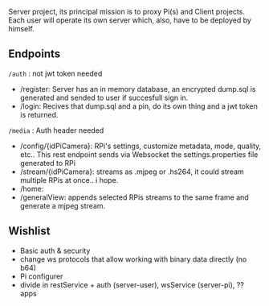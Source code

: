 Server project, its principal mission is to proxy Pi(s) and Client projects. Each user will operate its own server which, also, have to be deployed by himself.

## Endpoints

`/auth` : not jwt token needed
- /register: Server has an in memory database, an encrypted dump.sql is generated and sended to user if succesfull sign in.
- /login: Recives that dump.sql and a pin, do its own thing and a jwt token is returned.

`/media` : Auth header needed
- /config/{idPiCamera}: RPi's settings, customize metadata, mode, quality, etc.. This rest endpoint sends via Websocket the settings.properties file generated to RPi
- /stream/{idPiCamera}: streams as .mjpeg or .hs264, it could stream multiple RPis at once.. i hope.
- /home:
- /generalView: appends selected RPis streams to the same frame and generate a mjpeg stream.

## Wishlist
- Basic auth & security
- change ws protocols that allow working with binary data directly (no b64)
- Pi configurer
- divide in restService + auth (server-user), wsService (server-pi), ?? apps
